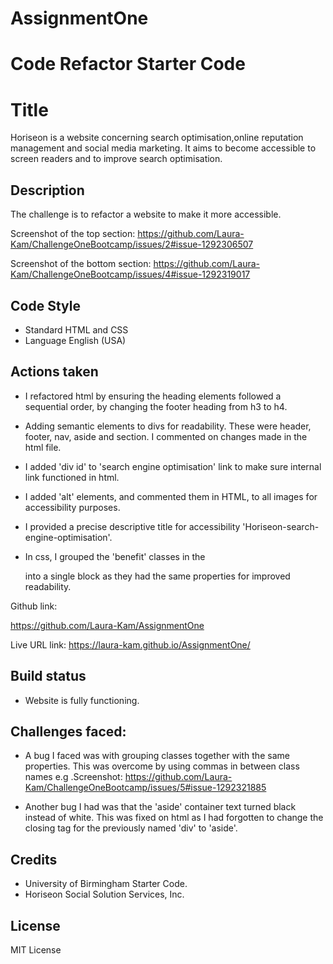 # AssignmentOne
# Code Refactor Starter Code
# Title

Horiseon is a website concerning search optimisation,online reputation management and social media marketing. It aims to become accessible to screen readers and to improve search optimisation.

## Description
The challenge is to refactor a website to make it more accessible.

Screenshot of the top section: https://github.com/Laura-Kam/ChallengeOneBootcamp/issues/2#issue-1292306507

Screenshot of the bottom section: https://github.com/Laura-Kam/ChallengeOneBootcamp/issues/4#issue-1292319017

## Code Style

* Standard HTML and CSS
* Language English (USA)

## Actions taken

* I refactored html by ensuring the heading elements followed a sequential order, by changing the footer heading from h3 to h4.

* Adding semantic elements to divs for readability. These were header, footer, nav, aside and section. I commented on changes made in the html file.

* I added 'div id' to 'search engine optimisation' link to make sure internal link functioned in html.

* I added 'alt' elements, and commented them in HTML, to all images for accessibility purposes.

* I provided a precise descriptive title for accessibility 'Horiseon-search-engine-optimisation'.

* In css, I grouped the 'benefit' classes in the <aside> into a single block as they had the same properties for improved readability.

Github link: 

https://github.com/Laura-Kam/AssignmentOne

Live URL link: https://laura-kam.github.io/AssignmentOne/

## Build status

* Website is fully functioning.

## Challenges faced:

* A bug I faced was with grouping classes together with the same properties. This was overcome by using commas in between class names e.g .Screenshot: https://github.com/Laura-Kam/ChallengeOneBootcamp/issues/5#issue-1292321885

* Another bug I had was that the 'aside' container text turned black instead of white. This was fixed on html as I had forgotten to change the closing tag for the previously named 'div' to 'aside'.


## Credits

* University of Birmingham Starter Code.
* Horiseon Social Solution Services, Inc.


## License
MIT License
